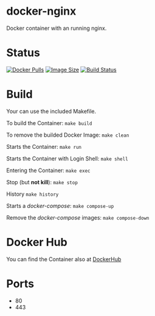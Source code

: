 docker-nginx
============

Docker container with an running nginx.

# Status

[![Docker Pulls](https://img.shields.io/docker/pulls/bodsch/docker-nginx.svg?branch=1705-01)][hub]
[![Image Size](https://images.microbadger.com/badges/image/bodsch/docker-nginx.svg?branch=1705-01)][microbadger]
[![Build Status](https://travis-ci.org/bodsch/docker-nginx.svg?branch=1705-01)][travis]

[hub]: https://hub.docker.com/r/bodsch/docker-nginx/
[microbadger]: https://microbadger.com/images/bodsch/docker-nginx
[travis]: https://travis-ci.org/bodsch/docker-nginx


# Build

Your can use the included Makefile.

To build the Container: `make build`

To remove the builded Docker Image: `make clean`

Starts the Container: `make run`

Starts the Container with Login Shell: `make shell`

Entering the Container: `make exec`

Stop (but **not kill**): `make stop`

History `make history`

Starts a *docker-compose*: `make compose-up`

Remove the *docker-compose* images: `make compose-down`


# Docker Hub

You can find the Container also at  [DockerHub](https://hub.docker.com/r/bodsch/docker-nginx/)

# Ports

 * 80
 * 443
